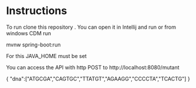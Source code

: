 # Instructions

To run clone this repository . You can open it in Intellij and run or
from windows CDM run

mvnw spring-boot:run

For this JAVA_HOME must be set


You can access the API with http POST to http://localhost:8080/mutant

{
"dna":["ATGCGA","CAGTGC","TTATGT","AGAAGG","CCCCTA","TCACTG"]
}